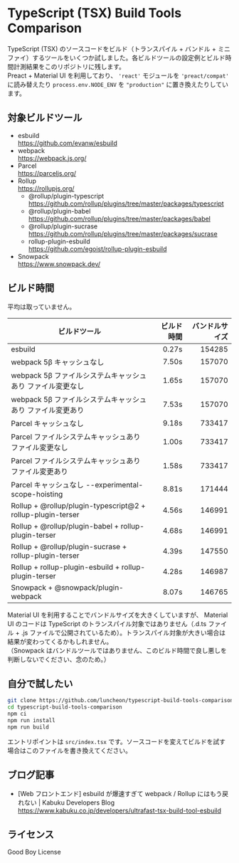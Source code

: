 # TypeScript (TSX) Build Tools Comparison

TypeScript (TSX) のソースコードをビルド（トランスパイル + バンドル + ミニファイ）するツールをいくつか試しました。各ビルドツールの設定例とビルド時間計測結果をこのリポジトリに残します。  
Preact + Material UI を利用しており、 `'react'` モジュールを `'preact/compat'` に読み替えたり `process.env.NODE_ENV` を `"production"` に置き換えたりしています。

## 対象ビルドツール

- esbuild  
  https://github.com/evanw/esbuild
- webpack  
  https://webpack.js.org/
- Parcel  
  https://parceljs.org/
- Rollup  
  https://rollupjs.org/
  - @rollup/plugin-typescript  
    https://github.com/rollup/plugins/tree/master/packages/typescript
  - @rollup/plugin-babel  
    https://github.com/rollup/plugins/tree/master/packages/babel
  - @rollup/plugin-sucrase  
    https://github.com/rollup/plugins/tree/master/packages/sucrase
  - rollup-plugin-esbuild  
    https://github.com/egoist/rollup-plugin-esbuild
- Snowpack  
  https://www.snowpack.dev/

## ビルド時間

平均は取っていません。

| ビルドツール                                                | ビルド時間 | バンドルサイズ |
| ----------------------------------------------------------- | ---------: | -------------: |
| esbuild                                                     |      0.27s |         154285 |
| webpack 5β キャッシュなし                                   |      7.50s |         157070 |
| webpack 5β ファイルシステムキャッシュあり ファイル変更なし  |      1.65s |         157070 |
| webpack 5β ファイルシステムキャッシュあり ファイル変更あり  |      7.53s |         157070 |
| Parcel キャッシュなし                                       |      9.18s |         733417 |
| Parcel ファイルシステムキャッシュあり ファイル変更なし      |      1.00s |         733417 |
| Parcel ファイルシステムキャッシュあり ファイル変更あり      |      1.58s |         733417 |
| Parcel キャッシュなし --experimental-scope-hoisting         |      8.81s |         171444 |
| Rollup + @rollup/plugin-typescript@2 + rollup-plugin-terser |      4.56s |         146991 |
| Rollup + @rollup/plugin-babel + rollup-plugin-terser        |      4.68s |         146991 |
| Rollup + @rollup/plugin-sucrase + rollup-plugin-terser      |      4.39s |         147550 |
| Rollup + rollup-plugin-esbuild + rollup-plugin-terser       |      4.28s |         146987 |
| Snowpack + @snowpack/plugin-webpack                         |      8.07s |         146765 |

Material UI を利用することでバンドルサイズを大きくしていますが、 Material UI のコードは TypeScript のトランスパイル対象ではありません（.d.ts ファイル + .js ファイルで公開されているため）。トランスパイル対象が大きい場合は結果が変わってくるかもしれません。  
（Snowpack はバンドルツールではありません、このビルド時間で良し悪しを判断しないでください、念のため。）

## 自分で試したい

```bash
git clone https://github.com/luncheon/typescript-build-tools-comparison.git
cd typescript-build-tools-comparison
npm ci
npm run install
npm run build
```

エントリポイントは `src/index.tsx` です。ソースコードを変えてビルドを試す場合はこのファイルを書き換えてください。

## ブログ記事

- [Web フロントエンド] esbuild が爆速すぎて webpack / Rollup にはもう戻れない | Kabuku Developers Blog  
  https://www.kabuku.co.jp/developers/ultrafast-tsx-build-tool-esbuild

## ライセンス

Good Boy License
